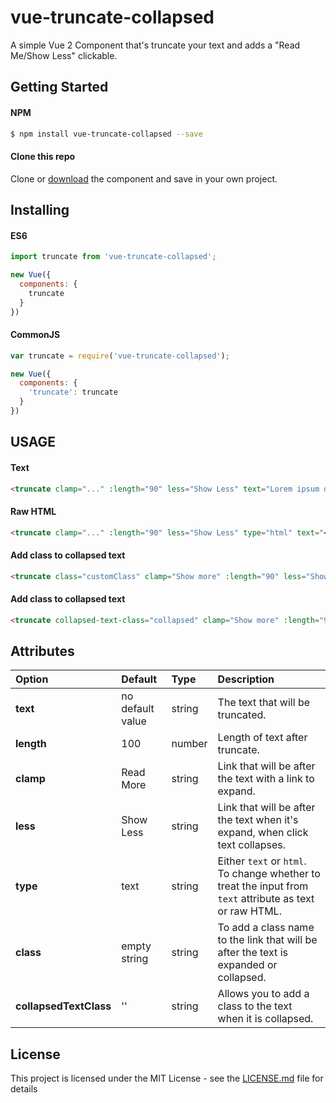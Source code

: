 # vue-truncate-collapsed

A simple Vue 2 Component that's truncate your text and adds a "Read Me/Show Less" clickable.

## Getting Started

#### NPM

```bash
$ npm install vue-truncate-collapsed --save
```

#### Clone this repo

Clone or [download](https://github.com/kavalcante/vue-truncate-collapsed/archive/master.zip) the component and save in your own project.

## Installing

#### ES6
```js
import truncate from 'vue-truncate-collapsed';

new Vue({
  components: {
    truncate
  }
})
```

#### CommonJS

```js
var truncate = require('vue-truncate-collapsed');

new Vue({
  components: {
    'truncate': truncate
  }
})
```

## USAGE

#### Text

```html
<truncate clamp="..." :length="90" less="Show Less" text="Lorem ipsum dolor sit amet, consectetur adipisicing elit. Quam modi consequuntur quis porro explicabo iusto repudiandae odio nobis, assumenda iure totam, eum expedita quae at nostrum excepturi corrupti unde et."></truncate>
```

#### Raw HTML

```html
<truncate clamp="..." :length="90" less="Show Less" type="html" text="<p>Lorem ipsum dolor sit amet, consectetur adipisicing elit.</p> <p> Quam modi consequuntur quis porro explicabo iusto repudiandae odio nobis, assumenda iure totam, eum expedita quae at nostrum excepturi corrupti unde et.</p>"></truncate>
```

#### Add class to collapsed text

```html
<truncate class="customClass" clamp="Show more" :length="90" less="Show Less" type="html" text="<p>Lorem ipsum dolor sit amet, consectetur adipisicing elit.</p> <p> Quam modi consequuntur quis porro explicabo iusto repudiandae odio nobis, assumenda iure totam, eum expedita quae at nostrum excepturi corrupti unde et.</p>"></truncate>
```

#### Add class to collapsed text

```html
<truncate collapsed-text-class="collapsed" clamp="Show more" :length="90" less="Show Less" type="html" text="<p>Lorem ipsum dolor sit amet, consectetur adipisicing elit.</p> <p> Quam modi consequuntur quis porro explicabo iusto repudiandae odio nobis, assumenda iure totam, eum expedita quae at nostrum excepturi corrupti unde et.</p>"></truncate>
```

## Attributes


| Option        | Default       | Type   | Description  |
| :------------ | :------------ | :----- | :--------- |
| __text__     | no default value | string | The text that will be truncated. |
| __length__   | 100 | number | Length of text after truncate. |
| __clamp__    | Read More | string | Link that will be after the text with a link to expand. |
| __less__   | Show Less | string | Link that will be after the text when it's expand, when click text collapses. |
| __type__   | text | string | Either `text` or `html`. To change whether to treat the input from `text` attribute as text or raw HTML. |
| __class__   | empty string | string | To add a class name to the link that will be after the text is expanded or collapsed. |
| __collapsedTextClass__   | '' | string | Allows you to add a class to the text when it is collapsed. |

## License

This project is licensed under the MIT License - see the [LICENSE.md](LICENSE.md) file for details
